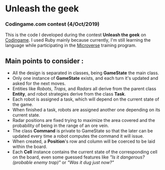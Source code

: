 # Unleash the geek

### Codingame.com contest (4/Oct/2019)

This is the code I developed during the contest **Unleash the geek** on [Codingame](http://www.codingame.com/). I used Ruby mainly because currently, I'm still learning the language while participating in the [Microverse](http://www.microverse.org/) training program.

## Main points to consider :

* All the design is separated in classes, being **GameState** the main class. 
* Only one instance of **GameState** exists, and each turn it's updated and asked for the next moves.
* Entities like *Robots*, *Traps*, and *Radars* all derive from the parent class **Entity**, and robot strategies derive from the class **Task**.
* Each robot is assigned a task, which will depend on the current state of the game.
* When finished a task, robots are assigned another one depending on its current state.
* Radar positions are fixed trying to maximize the area covered and the probability of being in the range of an ore vein.
* The class **Command** is private to GameState so that the later can be updated every time a robot computes the command it will issue.
* When created, a **Position**'s row and column will be coerced to be laid within the board.
* Each **Cell** instance contains the current state of the corresponding cell on the board, even some guessed features like *"Is it dangerous? (probable enemy trap)"* or *"Was it dug just now?"*
